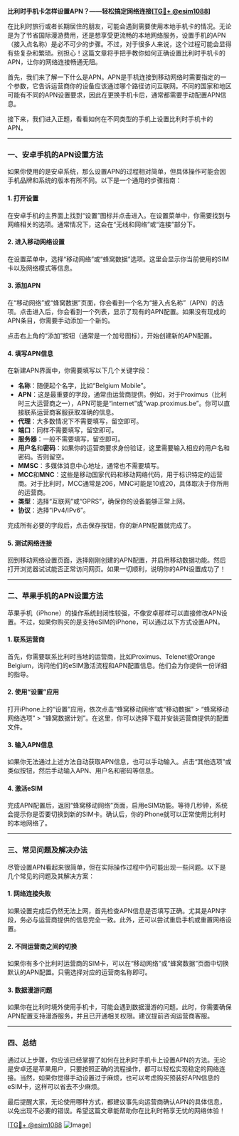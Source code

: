 **比利时手机卡怎样设置APN？——轻松搞定网络连接[[TG💪+ @esim1088](https://t.me/s/esim1088)]**

在比利时旅行或者长期居住的朋友，可能会遇到需要使用本地手机卡的情况。无论是为了节省国际漫游费用，还是想享受更流畅的本地网络服务，设置手机的APN（接入点名称）是必不可少的步骤。不过，对于很多人来说，这个过程可能会显得有些复杂和繁琐。别担心！这篇文章将手把手教你如何正确设置比利时手机卡的APN，让你的网络连接畅通无阻。

首先，我们来了解一下什么是APN。APN是手机连接到移动网络时需要指定的一个参数，它告诉运营商你的设备应该通过哪个路径访问互联网。不同的国家和地区可能有不同的APN设置要求，因此在更换手机卡后，通常都需要手动配置APN信息。

接下来，我们进入正题，看看如何在不同类型的手机上设置比利时手机卡的APN。

---

### **一、安卓手机的APN设置方法**

如果你使用的是安卓系统，那么设置APN的过程相对简单，但具体操作可能会因手机品牌和系统的版本有所不同。以下是一个通用的步骤指南：

#### **1. 打开设置**
在安卓手机的主界面上找到“设置”图标并点击进入。在设置菜单中，你需要找到与网络相关的选项。通常情况下，这会在“无线和网络”或“连接”部分下。

#### **2. 进入移动网络设置**
在设置菜单中，选择“移动网络”或“蜂窝数据”选项。这里会显示你当前使用的SIM卡以及网络模式等信息。

#### **3. 添加APN**
在“移动网络”或“蜂窝数据”页面，你会看到一个名为“接入点名称”（APN）的选项。点击进入后，你会看到一个列表，显示了现有的APN配置。如果没有现成的APN条目，你需要手动添加一个新的。

点击右上角的“添加”按钮（通常是一个加号图标），开始创建新的APN配置。

#### **4. 填写APN信息**
在新建APN界面中，你需要填写以下几个关键字段：

- **名称**：随便起个名字，比如“Belgium Mobile”。
- **APN**：这是最重要的字段，通常由运营商提供。例如，对于Proximus（比利时三大运营商之一），APN可能是“internet”或“wap.proximus.be”。你可以直接联系运营商客服获取准确的信息。
- **代理**：大多数情况下不需要填写，留空即可。
- **端口**：同样不需要填写，留空即可。
- **服务器**：一般不需要填写，留空即可。
- **用户名**和**密码**：如果你的运营商要求身份验证，这里需要输入相应的用户名和密码。否则留空。
- **MMSC**：多媒体消息中心地址，通常也不需要填写。
- **MCC**和**MNC**：这些是移动国家代码和移动网络代码，用于标识特定的运营商。对于比利时，MCC通常是206，MNC可能是10或20，具体取决于你所用的运营商。
- **类型**：选择“互联网”或“GPRS”，确保你的设备能够正常上网。
- **协议**：选择“IPv4/IPv6”。

完成所有必要的字段后，点击保存按钮，你的新APN配置就完成了。

#### **5. 测试网络连接**
回到移动网络设置页面，选择刚刚创建的APN配置，并启用移动数据功能。然后打开浏览器试试能否正常访问网页。如果一切顺利，说明你的APN设置成功了！

---

### **二、苹果手机的APN设置方法**

苹果手机（iPhone）的操作系统封闭性较强，不像安卓那样可以直接修改APN设置。不过，如果你购买的是支持eSIM的iPhone，可以通过以下方式设置APN。

#### **1. 联系运营商**
首先，你需要联系比利时当地的运营商，比如Proximus、Telenet或Orange Belgium，询问他们的eSIM激活流程和APN配置信息。他们会为你提供一份详细的指导。

#### **2. 使用“设置”应用**
打开iPhone上的“设置”应用，依次点击“蜂窝移动网络”或“移动数据” > “蜂窝移动网络选项” > “蜂窝数据计划”。在这里，你可以选择下载并安装运营商提供的配置文件。

#### **3. 输入APN信息**
如果你无法通过上述方法自动获取APN信息，也可以手动输入。点击“其他选项”或类似按钮，然后手动输入APN、用户名和密码等信息。

#### **4. 激活eSIM**
完成APN配置后，返回“蜂窝移动网络”页面，启用eSIM功能。等待几秒钟，系统会提示你是否要切换到新的SIM卡。确认后，你的iPhone就可以正常使用比利时的本地网络了。

---

### **三、常见问题及解决办法**

尽管设置APN看起来很简单，但在实际操作过程中仍可能出现一些问题。以下是几个常见的问题及其解决方案：

#### **1. 网络连接失败**
如果设置完成后仍然无法上网，首先检查APN信息是否填写正确。尤其是APN字段，务必与运营商提供的信息完全一致。此外，还可以尝试重启手机或重置网络设置。

#### **2. 不同运营商之间的切换**
如果你有多个比利时运营商的SIM卡，可以在“移动网络”或“蜂窝数据”页面中切换默认的APN配置。只需选择对应的运营商名称即可。

#### **3. 数据漫游问题**
如果你在比利时境外使用手机卡，可能会遇到数据漫游的问题。此时，你需要确保APN配置支持漫游服务，并且已开通相关权限。建议提前咨询运营商客服。

---

### **四、总结**

通过以上步骤，你应该已经掌握了如何在比利时手机卡上设置APN的方法。无论是安卓还是苹果用户，只要按照正确的流程操作，都可以轻松实现稳定的网络连接。当然，如果你觉得手动设置过于麻烦，也可以考虑购买预装好APN信息的eSIM卡，这样可以省去不少麻烦。

最后提醒大家，无论使用哪种方式，都建议事先向运营商确认APN的具体信息，以免出现不必要的错误。希望这篇文章能帮助你在比利时畅享无忧的网络体验！

[[TG💪+ @esim1088](https://t.me/s/esim1088) ![Image](https://i.postimg.cc/4NQfJmqS/Snipaste-2025-05-13-00-14-12.png)]